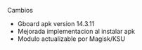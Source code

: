 Cambios

+ Gboard apk version 14.3.11
+ Mejorada implementacion al instalar apk
+ Modulo actualizable por Magisk/KSU

